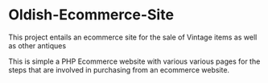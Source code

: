 # Oldish-Ecommerce-Site
This project entails an ecommerce site for the sale of Vintage items as well as other antiques

This is simple a PHP Ecommerce website with various various pages for the steps 
that are involved in purchasing from an ecommerce website.

